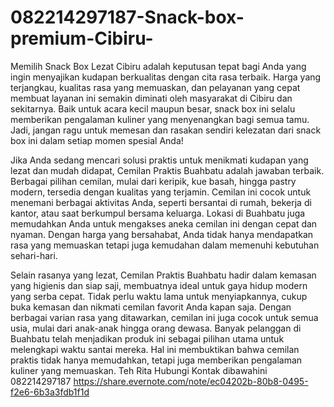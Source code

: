 # 082214297187-Snack-box-premium-Cibiru-
Memilih Snack Box Lezat Cibiru adalah keputusan tepat bagi Anda yang ingin menyajikan kudapan berkualitas dengan cita rasa terbaik. Harga yang terjangkau, kualitas rasa yang memuaskan, dan pelayanan yang cepat membuat layanan ini semakin diminati oleh masyarakat di Cibiru dan sekitarnya. Baik untuk acara kecil maupun besar, snack box ini selalu memberikan pengalaman kuliner yang menyenangkan bagi semua tamu. Jadi, jangan ragu untuk memesan dan rasakan sendiri kelezatan dari snack box ini dalam setiap momen spesial Anda!

Jika Anda sedang mencari solusi praktis untuk menikmati kudapan yang lezat dan mudah didapat, Cemilan Praktis Buahbatu adalah jawaban terbaik. Berbagai pilihan cemilan, mulai dari keripik, kue basah, hingga pastry modern, tersedia dengan kualitas yang terjamin. Cemilan ini cocok untuk menemani berbagai aktivitas Anda, seperti bersantai di rumah, bekerja di kantor, atau saat berkumpul bersama keluarga. Lokasi di Buahbatu juga memudahkan Anda untuk mengakses aneka cemilan ini dengan cepat dan nyaman. Dengan harga yang bersahabat, Anda tidak hanya mendapatkan rasa yang memuaskan tetapi juga kemudahan dalam memenuhi kebutuhan sehari-hari.

Selain rasanya yang lezat, Cemilan Praktis Buahbatu hadir dalam kemasan yang higienis dan siap saji, membuatnya ideal untuk gaya hidup modern yang serba cepat. Tidak perlu waktu lama untuk menyiapkannya, cukup buka kemasan dan nikmati cemilan favorit Anda kapan saja. Dengan berbagai varian rasa yang ditawarkan, cemilan ini juga cocok untuk semua usia, mulai dari anak-anak hingga orang dewasa. Banyak pelanggan di Buahbatu telah menjadikan produk ini sebagai pilihan utama untuk melengkapi waktu santai mereka. Hal ini membuktikan bahwa cemilan praktis tidak hanya memudahkan, tetapi juga memberikan pengalaman kuliner yang memuaskan.
Teh Rita Hubungi Kontak dibawahini
 082214297187
https://share.evernote.com/note/ec04202b-80b8-0495-f2e6-6b3a3fdb1f1d
